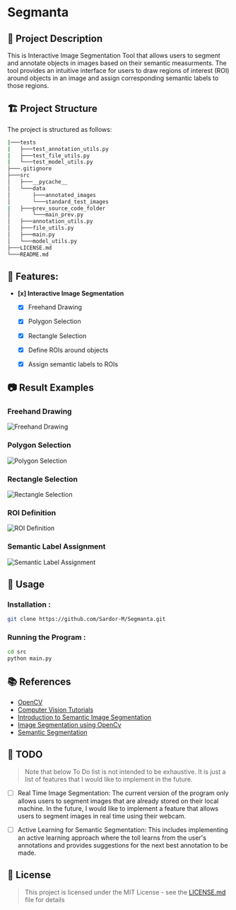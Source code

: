 # Segmanta

## 📝 Project Description

This is Interactive Image Segmentation Tool that allows users to segment and annotate objects in images based on their semantic measurments. The tool provides an intuitive interface for users to draw regions of interest (ROI) around objects in an image and assign corresponding semantic labels to those regions.

## 🏗️ Project Structure

The project is structured as follows:

```bash
|───tests
|   ├───test_annotation_utils.py
|   ├───test_file_utils.py
|   └───test_model_utils.py
├───.gitignore
├───src
│   ├───__pycache__
│   └───data 
│       ├───annotated_images
│       └───standard_test_images
|   ├───prev_source_code_folder
│       └───main_prev.py
│   ├───annotation_utils.py
│   ├───file_utils.py
│   ├───main.py
│   └───model_utils.py
├───LICENSE.md
└───README.md
```


##

## 🔐 Features:

- **[x] Interactive Image Segmentation**
  - [x] Freehand Drawing
  - [x] Polygon Selection
  - [x] Rectangle Selection
  - [x] Define ROIs around objects
  - [x] Assign semantic labels to ROIs


## 📷 Result Examples

### Freehand Drawing

![Freehand Drawing]()
### Polygon Selection

![Polygon Selection]()

### Rectangle Selection

![Rectangle Selection]()

### ROI Definition

![ROI Definition]()

### Semantic Label Assignment

![Semantic Label Assignment]()

## 📜 Usage

### Installation :

```bash
git clone https://github.com/Sardor-M/Segmanta.git
```

### Running the Program : 

```bash
cd src
python main.py
```

## 📚 References

- [OpenCV](https://opencv.org/)
- [Computer Vision Tutorials](https://github.com/mint-lab/cv_tutorial)
- [Introduction to Semantic Image Segmentation](https://medium.com/analytics-vidhya/introduction-to-semantic-image-segmentation-856cda5e5de8)
- [Image Segmentation using OpenCv](https://nayakpplaban.medium.com/image-segmentation-using-opencv-39013013920a)
- [Semantic Segmentation](https://www.jeremyjordan.me/semantic-segmentation/)




## 📌 TODO

> Note that below To Do list is not intended to be exhaustive. It is just a list of features that I would like to implement in the future.

- [ ] Real Time Image Segmentation: The current version of the program only allows users to segment images that are already stored on their local machine. In the future, I would like to implement a feature that allows users to segment images in real time using their webcam.
- [ ] Active Learning for Semantic Segmentation: This includes implementing an active learning approach where the toll learns from the user's annotations and provides suggestions for the next best annotation to be made. 


## 📝 License

> This project is licensed under the MIT License - see the [LICENSE.md](LICENSE.md) file for details
